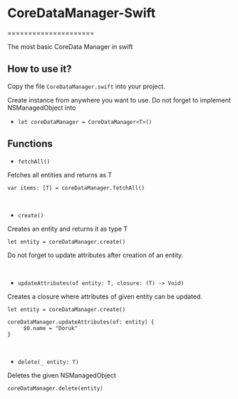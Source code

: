 # CoreDataManager-Swift
=====================

The most basic CoreData Manager in swift

How to use it? 
------------

Copy the file `CoreDataManager.swift` into your project.

Create instance from anywhere you want to use. Do not forget to implement NSManagedObject into

- `let coreDataManager = CoreDataManager<T>()`

Functions
------------

- `fetchAll()`

Fetches all entities and returns as T

    var items: [T] = coreDataManager.fetchAll()
    
<br />

- `create()`

Creates an entity and returns it as type T

    let entity = coreDataManager.create()
        
Do not forget to update attributes after creation of an entity.

<br />

- `updateAttributes(of entity: T, closure: (T) -> Void)`

Creates a closure where attributes of given entity can be updated.

    let entity = coreDataManager.create()
    
    coreDataManager.updateAttributes(of: entity) { 
         $0.name = "Doruk"
    }
    
<br />

- `delete(_ entity: T)`

Deletes the given NSManagedObject

    coreDataManager.delete(entity)
        
